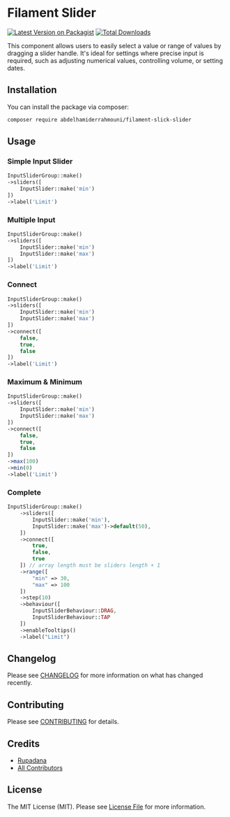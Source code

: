 # Filament Slider

[![Latest Version on Packagist](https://img.shields.io/packagist/v/abdelhamiderrahmouni/filament-slick-slider.svg?style=flat-square)](https://packagist.org/packages/abdelhamiderrahmouni/filament-slick-slider)
[![Total Downloads](https://img.shields.io/packagist/dt/abdelhamiderrahmouni/filament-slick-slider.svg?style=flat-square)](https://packagist.org/packages/abdelhamiderrahmouni/filament-slick-slider)



This component allows users to easily select a value or range of values by dragging a slider handle. It's ideal for settings where precise input is required, such as adjusting numerical values, controlling volume, or setting dates.

## Installation

You can install the package via composer:

```bash
composer require abdelhamiderrahmouni/filament-slick-slider
```

## Usage

### Simple Input Slider

```php
InputSliderGroup::make()
->sliders([
    InputSlider::make('min')
])
->label('Limit')
```


### Multiple Input

```php
InputSliderGroup::make()
->sliders([
    InputSlider::make('min')
    InputSlider::make('max')
])
->label('Limit')
```

### Connect

```php
InputSliderGroup::make()
->sliders([
    InputSlider::make('min')
    InputSlider::make('max')
])
->connect([
    false,
    true,
    false
])
->label('Limit')
```

### Maximum & Minimum

```php
InputSliderGroup::make()
->sliders([
    InputSlider::make('min')
    InputSlider::make('max')
])
->connect([
    false,
    true,
    false
])
->max(100)
->min(0)
->label('Limit')
```


### Complete

```php
InputSliderGroup::make()
    ->sliders([
        InputSlider::make('min'),
        InputSlider::make('max')->default(50),
    ])
    ->connect([
        true,
        false,
        true
    ]) // array length must be sliders length + 1
    ->range([
        "min" => 30,
        "max" => 100
    ])
    ->step(10)
    ->behaviour([
        InputSliderBehaviour::DRAG,
        InputSliderBehaviour::TAP
    ])
    ->enableTooltips()
    ->label("Limit")
```

## Changelog

Please see [CHANGELOG](CHANGELOG.md) for more information on what has changed recently.

## Contributing

Please see [CONTRIBUTING](.github/CONTRIBUTING.md) for details.

## Credits

- [Rupadana](https://github.com/rupadana)
- [All Contributors](../../contributors)
  
## License

The MIT License (MIT). Please see [License File](LICENSE.md) for more information.
